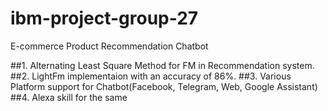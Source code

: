 # ibm-project-group-27
E-commerce Product Recommendation Chatbot

##1. Alternating Least Square Method for FM in Recommendation system.
##2. LightFm implementaion with an accuracy of 86%.
##3. Various Platform support for Chatbot(Facebook, Telegram, Web, Google Assistant)
##4. Alexa skill for the same
